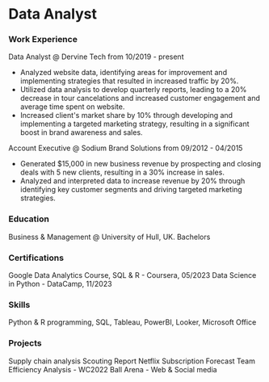 # Data Analyst

### Work Experience
Data Analyst @ Dervine Tech from 10/2019 - present
- Analyzed website data, identifying areas for improvement and implementing strategies that resulted in increased traffic by 20%.
- Utilized data analysis to develop quarterly reports, leading to a 20% decrease in tour cancelations and increased customer engagement and average time spent on website.
- Increased client's market share by 10% through developing and implementing a targeted marketing strategy, resulting in a significant boost in brand awareness and sales.

Account Executive @ Sodium Brand Solutions from 09/2012 - 04/2015
- Generated $15,000 in new business revenue by prospecting and closing deals with 5 new clients, resulting in a 30% increase in sales.
- Analyzed and interpreted data to increase revenue by 20% through identifying key customer segments and driving targeted marketing strategies.

### Education
Business & Management @ University of Hull, UK. Bachelors

### Certifications
Google Data Analytics Course, SQL & R - Coursera, 05/2023
Data Science in Python - DataCamp, 11/2023

### Skills
Python & R programming, SQL, Tableau, PowerBI, Looker, Microsoft Office

### Projects
Supply chain analysis
Scouting Report
Netflix Subscription Forecast
Team Efficiency Analysis - WC2022
Ball Arena - Web & Social media

